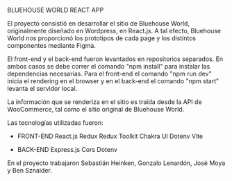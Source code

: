 BLUEHOUSE WORLD REACT APP

El proyecto consistió en desarrollar el sitio de Bluehouse World, originalmente diseñado en Wordpress, en React.js. A tal efecto, Bluehouse World nos proporcionó los prototipos de cada page y los distintos componentes mediante Figma. 

El front-end y el back-end fueron levantados en repositorios separados. En ambos casos se debe correr el comando "npm install" para instalar las dependencias necesarias. Para el front-end el comando "npm run dev" inicia el rendering en el browser y en el back-end el comando "npm start" levanta el servidor local.

La información que se renderiza en el sitio es traída desde la API de WooCommerce, tal como el sitio original de Bluehouse World.

Las tecnologías utilizadas fueron:
- FRONT-END
React.js
Redux
Redux Toolkit
Chakra UI
Dotenv
Vite

- BACK-END
Express.js
Cors
Dotenv

En el proyecto trabajaron Sebastián Heinken, Gonzalo Lenardón, José Moya y Ben Sznaider.
